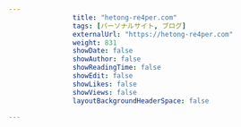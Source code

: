 ---
                title: "hetong-re4per.com"
                tags: [パーソナルサイト, ブログ]
                externalUrl: "https://hetong-re4per.com"
                weight: 831
                showDate: false
                showAuthor: false
                showReadingTime: false
                showEdit: false
                showLikes: false
                showViews: false
                layoutBackgroundHeaderSpace: false
                ---

